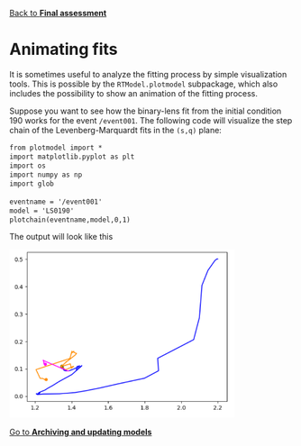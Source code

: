 [Back to **Final assessment**](FinalAssessment.md)

# Animating fits

It is sometimes useful to analyze the fitting process by simple visualization tools. This is possible by the `RTModel.plotmodel` subpackage, which also includes the possibility to show an animation of the fitting process.

Suppose you want to see how the binary-lens fit from the initial condition 190 works for the event `/event001`. The following code will visualize the step chain of the Levenberg-Marquardt fits in the `(s,q)` plane:

```
from plotmodel import *
import matplotlib.pyplot as plt
import os
import numpy as np
import glob

eventname = '/event001'
model = 'LS0190'
plotchain(eventname,model,0,1)
```

The output will look like this

<img src="plotchain.png" width = 400>



[Go to **Archiving and updating models**](Archive.md)
